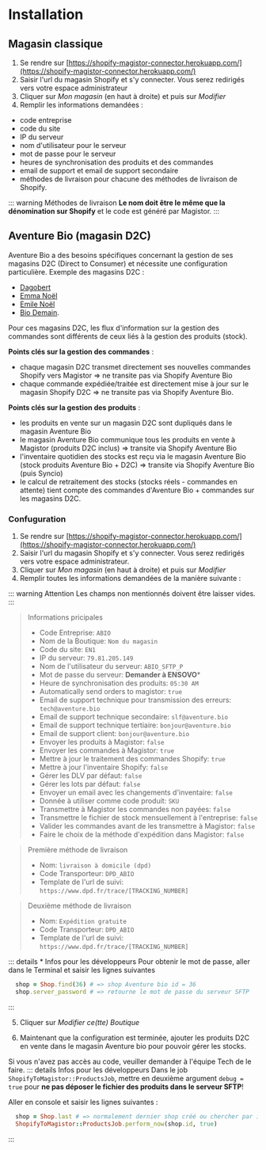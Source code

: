 # Installation

## Magasin classique

1) Se rendre sur [https://shopify-magistor-connector.herokuapp.com/](https://shopify-magistor-connector.herokuapp.com/)
2) Saisir l'url du magasin Shopify et s'y connecter. Vous serez redirigés vers votre espace administrateur
3) Cliquer sur _Mon magasin_ (en haut à droite) et puis sur _Modifier_
4) Remplir les informations demandées :
- code entreprise
- code du site
- IP du serveur
- nom d'utilisateur pour le serveur
- mot de passe pour le serveur
- heures de synchronisation des produits et des commandes
- email de support et email de support secondaire
- méthodes de livraison pour chacune des méthodes de livraison de Shopify. 

::: warning Méthodes de livraison
**Le nom doit être le même que la dénomination sur Shopify** et le code est généré par Magistor.
:::

## Aventure Bio (magasin D2C)

Aventure Bio a des besoins spécifiques concernant la gestion de ses magasins D2C (Direct to Consumer) et nécessite une configuration particulière. 
Exemple des magasins D2C : 
- [Dagobert](https://dagobert.shop/)
- [Emma Noël](https://emmanoel.bio/)
- [Emile Noël](https://emilenoel.bio/)
- [Bio Demain](https://biodemain.shop/). 

Pour ces magasins D2C, les flux d'information sur la gestion des commandes sont différents de ceux liés à la gestion des produits (stock).

**Points clés sur la gestion des commandes** :
- chaque magasin D2C transmet directement ses nouvelles commandes Shopify vers Magistor => ne transite pas via Shopify Aventure Bio
- chaque commande expédiée/traitée est directement mise à jour sur le magasin Shopify D2C => ne transite pas via Shopify Aventure Bio.

**Points clés sur la gestion des produits** :
- les produits en vente sur un magasin D2C sont dupliqués dans le magasin Aventure Bio
- le magasin Aventure Bio communique tous les produits en vente à Magistor (produits D2C inclus) => transite via Shopify Aventure Bio
- l'inventaire quotidien des stocks est reçu via le magasin Aventure Bio (stock produits Aventure Bio + D2C) => transite via Shopify Aventure Bio (puis Syncio)
- le calcul de retraitement des stocks (stocks réels - commandes en attente) tient compte des commandes d'Aventure Bio + commandes sur les magasins D2C.

### Confuguration

1) Se rendre sur [https://shopify-magistor-connector.herokuapp.com/](https://shopify-magistor-connector.herokuapp.com/)
2) Saisir l'url du magasin Shopify et s'y connecter. Vous serez redirigés vers votre espace administrateur.
3) Cliquer sur _Mon magasin_ (en haut à droite) et puis sur _Modifier_
4) Remplir toutes les informations demandées de la manière suivante :

::: warning Attention
  Les champs non mentionnés doivent être laisser vides.
:::


> Informations pricipales
> - Code Entreprise: `ABIO`
> - Nom de la Boutique: `Nom du magasin`
> - Code du site: `EN1`
> - IP du serveur: `79.81.205.149`
> - Nom de l'utilisateur du serveur: `ABIO_SFTP_P`
> - Mot de passe du serveur: **Demander à ENSOVO***
> - Heure de synchronisation des produits: `05:30 AM`
> - Automatically send orders to magistor: `true`
> - Email de support technique pour transmission des erreurs: `tech@aventure.bio`
> - Email de support technique secondaire: `slf@aventure.bio`
> - Email de support technique tertiaire: `bonjour@aventure.bio`
> - Email de support client: `bonjour@aventure.bio`
> - Envoyer les produits à Magistor: `false`
> - Envoyer les commandes à Magistor: `true`
> - Mettre à jour le traitement des commandes Shopify: `true`
> - Mettre à jour l'inventaire Shopify: `false`
> - Gérer les DLV par défaut: `false`
> - Gérer les lots par défaut: `false`
> - Envoyer un email avec les changements d'inventaire: `false`
> - Donnée à utiliser comme code produit: `SKU`
> - Transmettre à Magistor les commandes non payées: `false`
> - Transmettre le fichier de stock mensuellement à l'entreprise: `false`
> - Valider les commandes avant de les transmettre à Magistor: `false`
> - Faire le choix de la méthode d'expédition dans Magistor: `false`

> Première méthode de livraison
> - Nom: `livraison à domicile (dpd)`
> - Code Transporteur: `DPD_ABIO`
> - Template de l'url de suivi: `https://www.dpd.fr/trace/[TRACKING_NUMBER]`

> Deuxième méthode de livraison
> - Nom: `Expédition gratuite`
> - Code Transporteur: `DPD_ABIO`
> - Template de l'url de suivi: `https://www.dpd.fr/trace/[TRACKING_NUMBER]`

::: details * Infos pour les développeurs
Pour obtenir le mot de passe, aller dans le Terminal et saisir les lignes suivantes
  ```ruby
    shop = Shop.find(36) # => shop Aventure bio id = 36
    shop.server_password # => retourne le mot de passe du serveur SFTP
  ```
:::

5) Cliquer sur _Modifier ce(tte) Boutique_

6) Maintenant que la configuration est terminée, ajouter les produits D2C en vente dans le magasin Aventure bio pour pouvoir gérer les stocks.

Si vous n'avez pas accès au code, veuiller demander à l'équipe Tech de le faire.
::: details Infos pour les développeurs
Dans le job `ShopifyToMagistor::ProductsJob`, mettre en deuxième argument `debug = true` pour **ne pas déposer le fichier des produits dans le serveur SFTP**!

Aller en console et saisir les lignes suivantes :
```ruby
  shop = Shop.last # => normalement dernier shop créé ou chercher par id
  ShopifyToMagistor::ProductsJob.perform_now(shop.id, true)
```
:::
